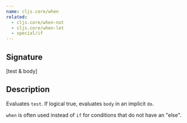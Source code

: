 ```yaml
---
name: cljs.core/when
related:
  - cljs.core/when-not
  - cljs.core/when-let
  - special/if
---
```


## Signature
[test & body]


## Description

Evaluates `test`. If logical true, evaluates `body` in an implicit `do`.

`when` is often used instead of `if` for conditions that do not have an "else".
